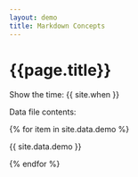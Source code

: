 ```yaml
---
layout: demo
title: Markdown Concepts
---
```


# {{page.title}}

Show the time: {{ site.when }}

Data file contents:

{% for item in site.data.demo %}

{{ site.data.demo }}

{% endfor %}
